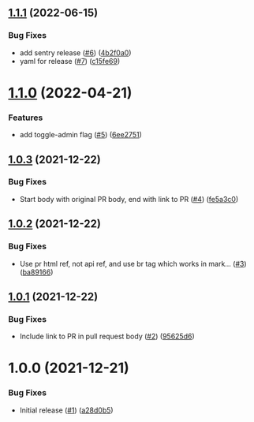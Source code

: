 ## [1.1.1](https://github.com/Unsupervisedcom/action-release-update-chart/compare/v1.1.0...v1.1.1) (2022-06-15)


### Bug Fixes

* add sentry release ([#6](https://github.com/Unsupervisedcom/action-release-update-chart/issues/6)) ([4b2f0a0](https://github.com/Unsupervisedcom/action-release-update-chart/commit/4b2f0a040f44087c05d4b4230a13b6303b2dc753))
* yaml for release ([#7](https://github.com/Unsupervisedcom/action-release-update-chart/issues/7)) ([c15fe69](https://github.com/Unsupervisedcom/action-release-update-chart/commit/c15fe69aec129e1e32fb383ee044308bfe8c4190))

# [1.1.0](https://github.com/Unsupervisedcom/action-release-update-chart/compare/v1.0.3...v1.1.0) (2022-04-21)


### Features

* add toggle-admin flag ([#5](https://github.com/Unsupervisedcom/action-release-update-chart/issues/5)) ([6ee2751](https://github.com/Unsupervisedcom/action-release-update-chart/commit/6ee2751b566bea8e572c0c8d1c0e8f25cedc789d))

## [1.0.3](https://github.com/Unsupervisedcom/action-release-update-chart/compare/v1.0.2...v1.0.3) (2021-12-22)


### Bug Fixes

* Start body with original PR body, end with link to PR ([#4](https://github.com/Unsupervisedcom/action-release-update-chart/issues/4)) ([fe5a3c0](https://github.com/Unsupervisedcom/action-release-update-chart/commit/fe5a3c0e38856b3de253cb4508c2fab21f7c0b18))

## [1.0.2](https://github.com/Unsupervisedcom/action-release-update-chart/compare/v1.0.1...v1.0.2) (2021-12-22)


### Bug Fixes

* Use pr html ref, not api ref, and use br tag which works in mark… ([#3](https://github.com/Unsupervisedcom/action-release-update-chart/issues/3)) ([ba89166](https://github.com/Unsupervisedcom/action-release-update-chart/commit/ba89166ab9cbc9535ea3bbd48b9b4731138e3e96))

## [1.0.1](https://github.com/Unsupervisedcom/action-release-update-chart/compare/v1.0.0...v1.0.1) (2021-12-22)


### Bug Fixes

* Include link to PR in pull request body ([#2](https://github.com/Unsupervisedcom/action-release-update-chart/issues/2)) ([95625d6](https://github.com/Unsupervisedcom/action-release-update-chart/commit/95625d6d6699086bb502e9a3bf7ac15281095b5b))

# 1.0.0 (2021-12-21)


### Bug Fixes

* Initial release ([#1](https://github.com/Unsupervisedcom/action-release-update-chart/issues/1)) ([a28d0b5](https://github.com/Unsupervisedcom/action-release-update-chart/commit/a28d0b52fd40773467f3f452d3d859622b34d4b7))
